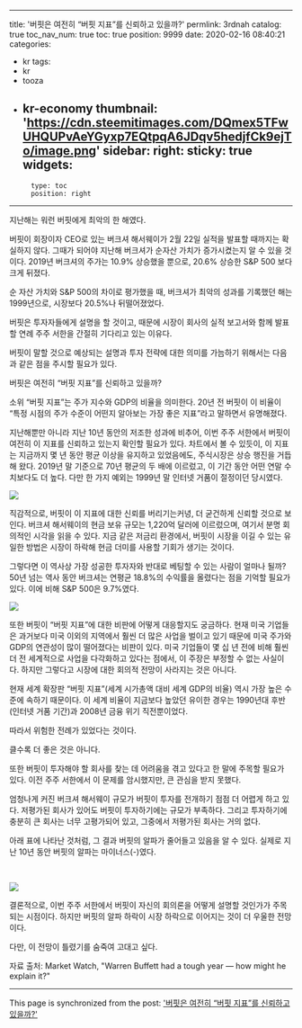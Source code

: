 
---
title: '버핏은 여전히 ​​“버핏 지표”를 신뢰하고 있을까?'
permlink: 3rdnah
catalog: true
toc_nav_num: true
toc: true
position: 9999
date: 2020-02-16 08:40:21
categories:
- kr
tags:
- kr
- tooza
- kr-economy
thumbnail: 'https://cdn.steemitimages.com/DQmex5TFwUHQUPvAeYGyxp7EQtpqA6JDqv5hedjfCk9ejTo/image.png'
sidebar:
    right:
        sticky: true
widgets:
    -
        type: toc
        position: right
---


지난해는 워런 버핏에게 최악의 한 해였다.


버핏이 회장이자 CEO로 있는 버크셔 해서웨이가 2월 22일 실적을 발표할 때까지는 확실하지 않다. 그때가 되어야 지난해 버크셔가 순자산 가치가 증가시켰는지 알 수 있을 것이다. 2019년 버크셔의 주가는 10.9% 상승했을 뿐으로, 20.6% 상승한 S&P 500 보다 크게 뒤졌다.


순 자산 가치와 S&P 500의 차이로 평가했을 때, 버크셔가 최악의 성과를 기록했던 해는 1999년으로, 시장보다 20.5%나 뒤떨어졌었다.


버핏은 투자자들에게 설명을 할 것이고, 때문에 시장이 회사의 실적 보고서와 함께 발표할 연례 주주 서한을 간절히 기다리고 있는 이유다.


버핏이 말할 것으로 예상되는 설명과 투자 전략에 대한 의미를 가늠하기 위해서는 다음과 같은 점을 주시할 필요가 있다.


버핏은 여전히 ​​“버핏 지표”를 신뢰하고 있을까?


소위 “버핏 지표”는 주가 지수와 GDP의 비율을 의미한다. 20년 전 버핏이 이 비율이 “특정 시점의 주가 수준이 어떤지 알아보는 가장 좋은 지표”라고 말하면서 유명해졌다.


지난해뿐만 아니라 지난 10년 동안의 저조한 성과에 비추어, 이번 주주 서한에서 버핏이 여전히 이 지표를 신뢰하고 있는지 확인할 필요가 있다. 차트에서 볼 수 있듯이, 이 지표는 지금까지 몇 년 동안 평균 이상을 유지하고 있었음에도, 주식시장은 상승 행진을 거듭해 왔다. 2019년 말 기준으로 70년 평균의 두 배에 이르렀고, 이 기간 동안 어떤 연말 수치보다도 더 높다. 다만 한 가지 예외는 1999년 말 인터넷 거품이 절정이던 당시였다.


![](https://cdn.steemitimages.com/DQmex5TFwUHQUPvAeYGyxp7EQtpqA6JDqv5hedjfCk9ejTo/image.png)


직감적으로, 버핏이 이 지표에 대한 신뢰를 버리기는커녕, 더 굳건하게 신뢰할 것으로 보인다. 버크셔 해서웨이의 현금 보유 규모는 1,220억 달러에 이르렀으며, 여기서 분명 회의적인 시각을 읽을 수 있다. 지금 같은 저금리 환경에서, 버핏이 시장을 이길 수 있는 유일한 방법은 시장이 하락해 현금 더미를 사용할 기회가 생기는 것이다.


그렇다면 이 역사상 가장 성공한 투자자와 반대로 베팅할 수 있는 사람이 얼마나 될까? 50년 넘는 역사 동안 버크셔는 연평균 18.8%의 수익률을 올렸다는 점을 기억할 필요가 있다. 이에 비해 S&P 500은 9.7%였다.


![](https://cdn.steemitimages.com/DQmNhmSzpSKn8wWLosR4K9cMHCjHGHdidhga3C22SiHLPp7/image.png)

또한 버핏이 “버핏 지표”에 대한 비판에 어떻게 대응할지도 궁금하다. 현재 미국 기업들은 과거보다 미국 이외의 지역에서 훨씬 더 많은 사업을 벌이고 있기 때문에 미국 주가와 GDP의 연관성이 많이 떨어졌다는 비판이 있다. 미국 기업들이 몇 십 년 전에 비해 훨씬 더 전 세계적으로 사업을 다각화하고 있다는 점에서, 이 주장은 부정할 수 없는 사실이다. 하지만 그렇다고 시장에 대한 회의적 전망이 사라지는 것은 아니다.


현재 세계 확장판 “버핏 지표”(세계 시가총액 대비 세계 GDP의 비율) 역시 가장 높은 수준에 속하기 때문이다. 이 세계 비율이 지금보다 높았던 유이한 경우는 1990년대 후반(인터넷 거품 기간)과 2008년 금융 위기 직전뿐이었다.


따라서 위험한 전례가 있었다는 것이다.


클수록 더 좋은 것은 아니다.


또한 버핏이 투자해야 할 회사를 찾는 데 어려움을 겪고 있다고 한 말에 주목할 필요가 있다. 이전 주주 서한에서 이 문제를 암시했지만, 큰 관심을 받지 못했다.


엄청나게 커진 버크셔 해서웨이 규모가 버핏이 투자를 전개하기 점점 더 어렵게 하고 있다. 저평가된 회사가 있어도 버핏이 투자하기에는 규모가 부족하다. 그리고 투자하기에 충분히 큰 회사는 너무 고평가되어 있고, 그중에서 저평가된 회사는 거의 없다.


아래 표에 나타난 것처럼, 그 결과 버핏의 알파가 줄어들고 있음을 알 수 있다. 실제로 지난 10년 동안 버핏의 알파는 마이너스(-)였다. 

﻿﻿

![](https://cdn.steemitimages.com/DQmSRBZkMt8qwvnqFvmNRhLLU8KUBJ8RgDFEyq6k3qyKqeu/image.png)

결론적으로, 이번 주주 서한에서 버핏이 자신의 회의론을 어떻게 설명할 것인가가 주목되는 시점이다. 하지만 버핏의 알파 하락이 시장 하락으로 이어지는 것이 더 우울한 전망이다.


다만, 이 전망이 틀렸기를 숨죽여 고대고 싶다.


자료 출처: Market Watch, "Warren Buffett had a tough year — how might he explain it?"

- - -

This page is synchronized from the post: ['버핏은 여전히 ​​“버핏 지표”를 신뢰하고 있을까?'](https://steemit.com/@pius.pius/3rdnah)
